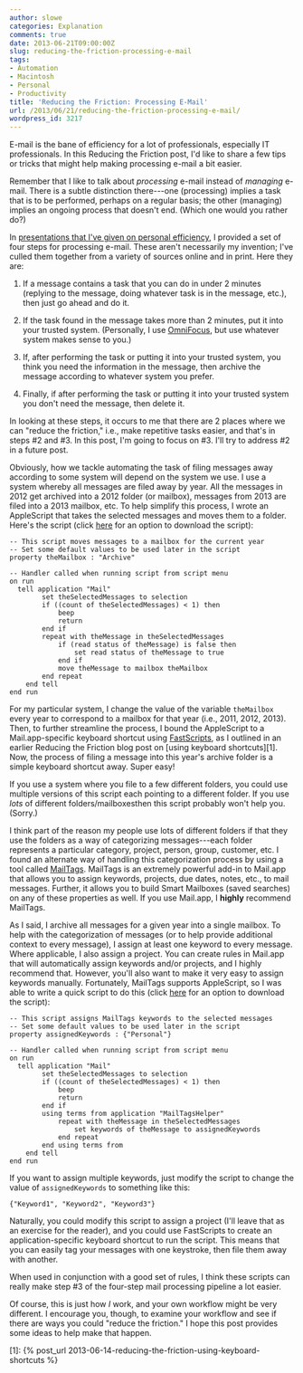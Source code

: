```yaml
---
author: slowe
categories: Explanation
comments: true
date: 2013-06-21T09:00:00Z
slug: reducing-the-friction-processing-e-mail
tags:
- Automation
- Macintosh
- Personal
- Productivity
title: 'Reducing the Friction: Processing E-Mail'
url: /2013/06/21/reducing-the-friction-processing-e-mail/
wordpress_id: 3217
---
```


E-mail is the bane of efficiency for a lot of professionals, especially IT professionals. In this Reducing the Friction post, I'd like to share a few tips or tricks that might help making processing e-mail a bit easier.

Remember that I like to talk about _processing_ e-mail instead of _managing_ e-mail. There is a subtle distinction there---one (processing) implies a task that is to be performed, perhaps on a regular basis; the other (managing) implies an ongoing process that doesn't end. (Which one would you rather do?)

In [presentations that I've given on personal efficiency](https://speakerdeck.com/slowe/tips-and-tricks-from-a-wannabe-productivity-geek), I provided a set of four steps for processing e-mail. These aren't necessarily my invention; I've culled them together from a variety of sources online and in print. Here they are:

1. If a message contains a task that you can do in under 2 minutes (replying to the message, doing whatever task is in the message, etc.), then just go ahead and do it.

2. If the task found in the message takes more than 2 minutes, put it into your trusted system. (Personally, I use [OmniFocus](http://www.omnigroup.com/products/omnifocus/), but use whatever system makes sense to you.)

3. If, after performing the task or putting it into your trusted system, you think you need the information in the message, then archive the message according to whatever system you prefer.

4. Finally, if after performing the task or putting it into your trusted system you don't need the message, then delete it.

In looking at these steps, it occurs to me that there are 2 places where we can "reduce the friction," i.e., make repetitive tasks easier, and that's in steps #2 and #3. In this post, I'm going to focus on #3. I'll try to address #2 in a future post.

Obviously, how we tackle automating the task of filing messages away according to some system will depend on the system we use. I use a system whereby all messages are filed away by year. All the messages in 2012 get archived into a 2012 folder (or mailbox), messages from 2013 are filed into a 2013 mailbox, etc. To help simplify this process, I wrote an AppleScript that takes the selected messages and moves them to a folder. Here's the script (click [here](https://gist.github.com/lowescott/5788136) for an option to download the script):

``` applescript
-- This script moves messages to a mailbox for the current year
-- Set some default values to be used later in the script
property theMailbox : "Archive"

-- Handler called when running script from script menu
on run
  tell application "Mail"
        set theSelectedMessages to selection
        if ((count of theSelectedMessages) < 1) then
            beep
            return
        end if
        repeat with theMessage in theSelectedMessages
            if (read status of theMessage) is false then
                set read status of theMessage to true
            end if
            move theMessage to mailbox theMailbox
        end repeat
    end tell
end run
```

For my particular system, I change the value of the variable `theMailbox` every year to correspond to a mailbox for that year (i.e., 2011, 2012, 2013). Then, to further streamline the process, I bound the AppleScript to a Mail.app-specific keyboard shortcut using [FastScripts](http://www.red-sweater.com/fastscripts/), as I outlined in an earlier Reducing the Friction blog post on [using keyboard shortcuts][1]. Now, the process of filing a message into this year's archive folder is a simple keyboard shortcut away. Super easy!

If you use a system where you file to a few different folders, you could use multiple versions of this script each pointing to a different folder. If you use _lots_ of different folders/mailboxesthen this script probably won't help you. (Sorry.)

I think part of the reason my people use lots of different folders if that they use the folders as a way of categorizing messages---each folder represents a particular category, project, person, group, customer, etc. I found an alternate way of handling this categorization process by using a tool called [MailTags](http://indev.ca/MailTags.html). MailTags is an extremely powerful add-in to Mail.app that allows you to assign keywords, projects, due dates, notes, etc., to mail messages. Further, it allows you to build Smart Mailboxes (saved searches) on any of these properties as well. If you use Mail.app, I **highly** recommend MailTags.

As I said, I archive all messages for a given year into a single mailbox. To help with the categorization of messages (or to help provide additional context to every message), I assign at least one keyword to every message. Where applicable, I also assign a project. You can create rules in Mail.app that will automatically assign keywords and/or projects, and I highly recommend that. However, you'll also want to make it very easy to assign keywords manually. Fortunately, MailTags supports AppleScript, so I was able to write a quick script to do this (click [here](https://gist.github.com/lowescott/5788104) for an option to download the script):

``` applescript
-- This script assigns MailTags keywords to the selected messages
-- Set some default values to be used later in the script
property assignedKeywords : {"Personal"}

-- Handler called when running script from script menu
on run
  tell application "Mail"
        set theSelectedMessages to selection
        if ((count of theSelectedMessages) < 1) then
            beep
            return
        end if
        using terms from application "MailTagsHelper"
            repeat with theMessage in theSelectedMessages
                set keywords of theMessage to assignedKeywords
            end repeat
        end using terms from
    end tell
end run
```

If you want to assign multiple keywords, just modify the script to change the value of `assignedKeywords` to something like this:

    {"Keyword1", "Keyword2", "Keyword3"}

Naturally, you could modify this script to assign a project (I'll leave that as an exercise for the reader), and you could use FastScripts to create an application-specific keyboard shortcut to run the script. This means that you can easily tag your messages with one keystroke, then file them away with another.

When used in conjunction with a good set of rules, I think these scripts can really make step #3 of the four-step mail processing pipeline a lot easier.

Of course, this is just how _I_ work, and your own workflow might be very different. I encourage you, though, to examine your workflow and see if there are ways you could "reduce the friction." I hope this post provides some ideas to help make that happen.


[1]: {% post_url 2013-06-14-reducing-the-friction-using-keyboard-shortcuts %}
